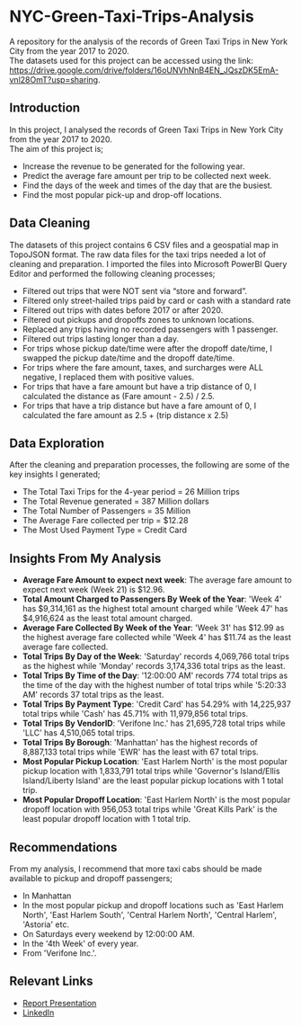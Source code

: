 # NYC-Green-Taxi-Trips-Analysis
A repository for the analysis of the records of Green Taxi Trips in New York City from the year 2017 to 2020. <br />
The datasets used for this project can be accessed using the link: https://drive.google.com/drive/folders/16oUNVhNnB4EN_JQszDK5EmA-vnl28OmT?usp=sharing. <br />

## Introduction
In this project, I analysed the records of Green Taxi Trips in New York City from the year 2017 to 2020. <br />
The aim of this project is;
* Increase the revenue to be generated for the following year. <br />
* Predict the average fare amount per trip to be collected next week. <br />
* Find the days of the week and times of the day that are the busiest. <br />
* Find the most popular pick-up and drop-off locations. <br />

## Data Cleaning
The datasets of this project contains 6 CSV files and a geospatial map in TopoJSON format. The raw data files for the taxi trips needed a lot of cleaning and preparation. I imported the files into Microsoft PowerBI Query Editor and performed the following cleaning processes;
* Filtered out trips that were NOT sent via “store and forward”.
* Filtered only street-hailed trips paid by card or cash with a standard rate
* Filtered out trips with dates before 2017 or after 2020.
* Filtered out pickups and dropoffs zones to unknown locations.
* Replaced any trips having no recorded passengers with 1 passenger.
* Filtered out trips lasting longer than a day.
* For trips whose pickup date/time were after the dropoff date/time, I swapped the pickup date/time and the dropoff date/time.
* For trips where the fare amount, taxes, and surcharges were ALL negative, I replaced them with positive values.
* For trips that have a fare amount but have a trip distance of 0, I calculated the distance as (Fare amount - 2.5) / 2.5.
* For trips that have a trip distance but have a fare amount of 0, I calculated the fare amount as 2.5 + (trip distance x 2.5)

## Data Exploration
After the cleaning and preparation processes, the following are some of the key insights I generated;
* The Total Taxi Trips for the 4-year period = 26 Million trips
* The Total Revenue generated = 387 Million dollars
* The Total Number of Passengers = 35 Million
* The Average Fare collected per trip = $12.28
* The Most Used Payment Type = Credit Card

## Insights From My Analysis
* __Average Fare Amount to expect next week__: The average fare amount to expect next week (Week 21) is $12.96.
* __Total Amount Charged to Passengers By Week of the Year__: 'Week 4' has $9,314,161 as the highest total amount charged while 'Week 47' has $4,916,624 as the least total amount charged.
* __Average Fare Collected By Week of the Year__: 'Week 31' has $12.99 as the highest average fare collected while 'Week 4' has $11.74 as the least average fare collected.
* __Total Trips By Day of the Week__: 'Saturday' records 4,069,766 total trips as the highest while 'Monday' records 3,174,336 total trips as the least.
* __Total Trips By Time of the Day__: '12:00:00 AM' records 774 total trips as the time of the day with the highest number of total trips while '5:20:33 AM' records 37 total trips as the least.
* __Total Trips By Payment Type__: 'Credit Card' has 54.29% with 14,225,937 total trips while 'Cash' has 45.71% with 11,979,856 total trips.
* __Total Trips By VendorID__: 'Verifone Inc.' has 21,695,728 total trips while 'LLC' has 4,510,065 total trips.
* __Total Trips By Borough__: 'Manhattan' has the highest records of 8,887,133 total trips while 'EWR' has the least with 67 total trips.
* __Most Popular Pickup Location__: 'East Harlem North' is the most popular pickup location with 1,833,791 total trips while 'Governor's Island/Ellis Island/Liberty Island' are the least popular pickup locations with 1 total trip.
* __Most Popular Dropoff Location__: 'East Harlem North' is the most popular dropoff location with 956,053 total trips while 'Great Kills Park' is the least popular dropoff location with 1 total trip.

## Recommendations
From my analysis, I recommend that more taxi cabs should be made available to pickup and dropoff passengers;
* In Manhattan
* In the most popular pickup and dropoff locations such as 'East Harlem North', 'East Harlem South', 'Central Harlem North', 'Central Harlem', 'Astoria' etc.
* On Saturdays every weekend by 12:00:00 AM.
* In the '4th Week' of every year.
* From 'Verifone Inc.'.

## Relevant Links
* [Report Presentation](https://www.linkedin.com/posts/rukevweevwrujae_data-analytics-bigdata-activity-6897524091298144256-F5pG?utm_source=linkedin_share&utm_medium=member_desktop_web)
* [LinkedIn](https://www.linkedin.com/in/rukevweevwrujae/)
